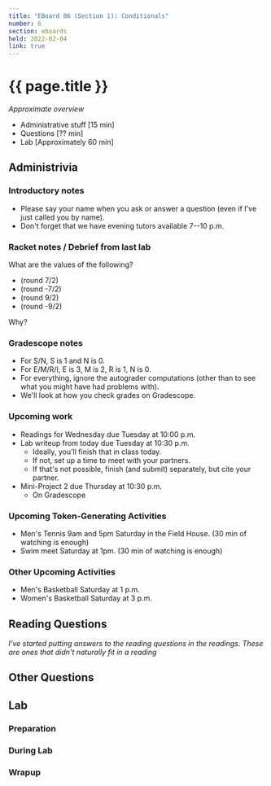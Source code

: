 ```yaml
---
title: "EBoard 06 (Section 1): Conditionals"
number: 6
section: eboards
held: 2022-02-04
link: true
---
```

# {{ page.title }}

_Approximate overview_

* Administrative stuff [15 min]
* Questions [?? min]
* Lab [Approximately 60 min]

Administrivia
-------------

### Introductory notes

* Please say your name when you ask or answer a question (even if I've
  just called you by name).
* Don't forget that we have evening tutors available 7--10 p.m.

### Racket notes / Debrief from last lab

What are the values of the following?

* (round 7/2)
* (round -7/2)
* (round 9/2)
* (round -9/2)

Why?

### Gradescope notes

* For S/N, S is 1 and N is 0.
* For E/M/R/I, E is 3, M is 2, R is 1, N is 0.
* For everything, ignore the autograder computations (other than to see
  what you might have had problems with).
* We'll look at how you check grades on Gradescope.

### Upcoming work

* Readings for Wednesday due Tuesday at 10:00 p.m.
* Lab writeup from today due Tuesday at 10:30 p.m.
    * Ideally, you'll finish that in class today.
    * If not, set up a time to meet with your partners.
    * If that's not possible, finish (and submit) separately, but cite
      your partner.
* Mini-Project 2 due Thursday at 10:30 p.m.
    * On Gradescope

### Upcoming Token-Generating Activities

* Men's Tennis 9am and 5pm Saturday in the Field House.  (30 min of watching
  is enough)
* Swim meet Saturday at 1pm.  (30 min of watching is enough)

### Other Upcoming Activities

* Men's Basketball Saturday at 1 p.m.
* Women's Basketball Saturday at 3 p.m.

Reading Questions
-----------------

_I've started putting answers to the reading questions in the readings.
These are ones that didn't naturally fit in a reading_

Other Questions
---------------

Lab
---

### Preparation 

### During Lab

### Wrapup
